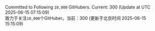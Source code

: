 Committed to Following `10,000` GitHubers. Current: <!-- FOLLOWING_COUNT -->300<!-- FOLLOWING_COUNT --> (Update at UTC <!-- LAST_UPDATED -->2025-06-15 07:15:09<!-- LAST_UPDATED -->)<br>
致力于关注`10,000`个GitHuber。当前：<!-- FOLLOWING_COUNT -->300<!-- FOLLOWING_COUNT --> (更新于北京时间 <!-- LAST_UPDATED_CST -->2025-06-15 15:15:09<!-- LAST_UPDATED_CST -->)
